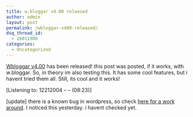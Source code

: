 ```yaml
---
title: w.bloggar v4.00 released
author: admin
layout: post
permalink: /wbloggar-v400-released/
dsq_thread_id:
  - 26011980
categories:
  - Uncategorized
---
```

[Wbloggar v4.00][1] has been released! this post was posted, if it works, with w.bloggar. So, in theory im also testing this. It has some cool features, but i havent tried them all. Still, its cool and it works!

<div class="media">
  [Listening to: 12212004 &#8211; &#8211; (08:23)]
</div>

[update] there is a known bug in wordpress, so check [here for a work around][2]. I noticed this yesterday. i havent checked yet.

 [1]: http://www.wbloggar.com
 [2]: http://wbloggar.com/forum/viewtopic.php?t=2135